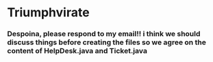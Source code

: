 # Triumphvirate

### Despoina, please respond to my email!! i think we should discuss things before creating the files so we agree on the content of HelpDesk.java and Ticket.java